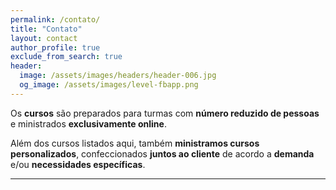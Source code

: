 ```yaml
---
permalink: /contato/
title: "Contato"
layout: contact
author_profile: true
exclude_from_search: true
header:
  image: /assets/images/headers/header-006.jpg
  og_image: /assets/images/level-fbapp.png
---
```


Os **cursos** são preparados para turmas com **número reduzido de pessoas** e ministrados **exclusivamente online**.

Além dos cursos listados aqui, também **ministramos cursos personalizados**, confeccionados **juntos ao cliente** de acordo a **demanda** e/ou **necessidades específicas**.

------
